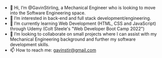 - 👋 Hi, I’m @GavinStirling, a Mechanical Engineer who is looking to move into the Software Engineering space.
- 👀 I’m interested in back-end and full stack development/engineering. 
- 🌱 I’m currently learning Web Development (HTML, CSS and JavaScript) through Udemy (Colt Steele's "Web Developer Boot Camp 2022")
- 💞️ I’m looking to collaborate on small projects where I can assist with my Mechanical Engineering background and further my software development skills.
- 📫 How to reach me: gavinstir@gmail.com

<!---
GavinStirling/GavinStirling is a ✨ special ✨ repository because its `README.md` (this file) appears on your GitHub profile.
You can click the Preview link to take a look at your changes.
--->
